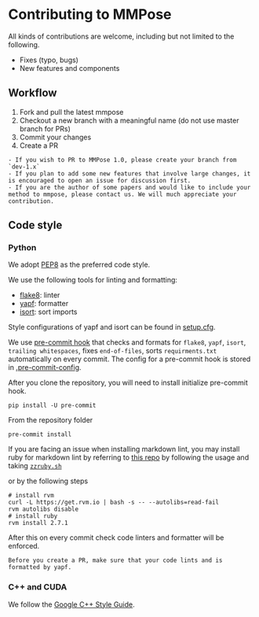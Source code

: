 # Contributing to MMPose

All kinds of contributions are welcome, including but not limited to the following.

- Fixes (typo, bugs)
- New features and components

## Workflow

1. Fork and pull the latest mmpose
2. Checkout a new branch with a meaningful name (do not use master branch for PRs)
3. Commit your changes
4. Create a PR

```{note}
- If you wish to PR to MMPose 1.0, please create your branch from `dev-1.x`
- If you plan to add some new features that involve large changes, it is encouraged to open an issue for discussion first.
- If you are the author of some papers and would like to include your method to mmpose, please contact us. We will much appreciate your contribution.
```

## Code style

### Python

We adopt [PEP8](https://www.python.org/dev/peps/pep-0008/) as the preferred code style.

We use the following tools for linting and formatting:

- [flake8](http://flake8.pycqa.org/en/latest/): linter
- [yapf](https://github.com/google/yapf): formatter
- [isort](https://github.com/timothycrosley/isort): sort imports

Style configurations of yapf and isort can be found in [setup.cfg](../setup.cfg).

We use [pre-commit hook](https://pre-commit.com/) that checks and formats for `flake8`, `yapf`, `isort`, `trailing whitespaces`,
fixes `end-of-files`, sorts `requirments.txt` automatically on every commit.
The config for a pre-commit hook is stored in [.pre-commit-config](../.pre-commit-config.yaml).

After you clone the repository, you will need to install initialize pre-commit hook.

```
pip install -U pre-commit
```

From the repository folder

```
pre-commit install
```

If you are facing an issue when installing markdown lint, you may install ruby for markdown lint by
referring to [this repo](https://github.com/innerlee/setup) by following the usage and taking [`zzruby.sh`](https://github.com/innerlee/setup/blob/master/zzruby.sh)

or by the following steps

```shell
# install rvm
curl -L https://get.rvm.io | bash -s -- --autolibs=read-fail
rvm autolibs disable
# install ruby
rvm install 2.7.1
```

After this on every commit check code linters and formatter will be enforced.

```{note}
Before you create a PR, make sure that your code lints and is formatted by yapf.
```

### C++ and CUDA

We follow the [Google C++ Style Guide](https://google.github.io/styleguide/cppguide.html).
